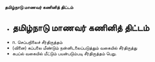 **தமிழ்நாடு மாணவர் கணினித் திட்டம்**
- # தமிழ்நாடு மாணவர் கணினித் திட்டம்
- n. செப்பநிலைச் சீர்திருத்தம்
- (வினை) கப்பலை மீண்டும் நன்னிடலைப்படுத்தும் வகையில் சீர்திருத்து
- கபப்ல் வகையில் மீட்டும் பயன்படும்படி சீர்திருத்தம் பெறு.

